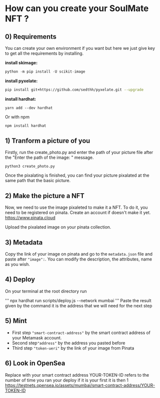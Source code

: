 # How can you create your SoulMate NFT ?

## 0) Requirements

You can create your own environment if you want but here we just give key to get all the requirements by installing.

**install skimage:**  

```jsx
python -m pip install -U scikit-image
```

**install pyxelate:**  

```sh
pip install git+https://github.com/sedthh/pyxelate.git --upgrade
```
**install hardhat:**  

```jsxs
yarn add --dev hardhat
```

Or  with npm 

```jsx
npm install hardhat 
```

## 1) Tranform a picture of you

Firstly, run the create_photo.py and enter the path of your picture file after the "Enter the path of the image: " message.
```jsxs
python3 create_photo.py
```

Once the pixalating is finished, you can find your picture pixalated at the same path that the basic picture.

## 2) Make the picture a NFT

Now, we need to use the image pixaleted to make it a NFT. To do it, you need to be registered on pinata. Create an account if 
doesn't make it yet. https://www.pinata.cloud

Upload the pixalated image on your pinata collection.

## 3) Metadata

Copy the link of your image on pinata and go to the ```metadata.json``` file and paste after ```"image":```. You can modify the description, the attributes, name as you wish.

## 4) Deploy

On your terminal at the root directory run 

'''
npx hardhat run scripts/deploy.js --network mumbai
'''
Paste the result given by the command it is the address that we will need for the next step

## 5) Mint 

- First step ```"smart-contract-address"``` by the smart contract address of your Metamask account.
- Second step```"address"``` by the address you pasted before
- Third step ```"token-ueri"``` by the link of your image from Pinata

## 6) Look in OpenSea
Replace with your smart contract address
YOUR-TOKEN-ID refers to the number of time you ran your deploy if it is your first it is then 1
https://testnets.opensea.io/assets/mumbai/smart-contract-address/YOUR-TOKEN-ID

